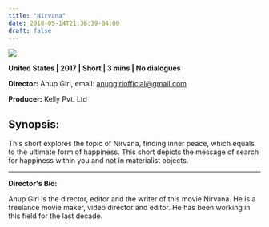 ```yaml
---
title: "Nirvana"
date: 2018-05-14T21:36:39-04:00
draft: false
---
```


![](/images/nirvana.png)

**United States | 2017 | Short | 3 mins | No dialogues**

**Director:** Anup Giri, email: anupgiriofficial@gmail.com

**Producer:** Kelly Pvt. Ltd

## Synopsis:

This short explores the topic of Nirvana, finding inner peace, which  equals to the ultimate form of happiness. This short depicts the message of search for happiness within you and not in materialist objects.

---

**Director's Bio:**

Anup Giri is the director, editor and the writer of this movie Nirvana. He is a freelance movie maker, video director and editor. He has been working in this field for the last decade.